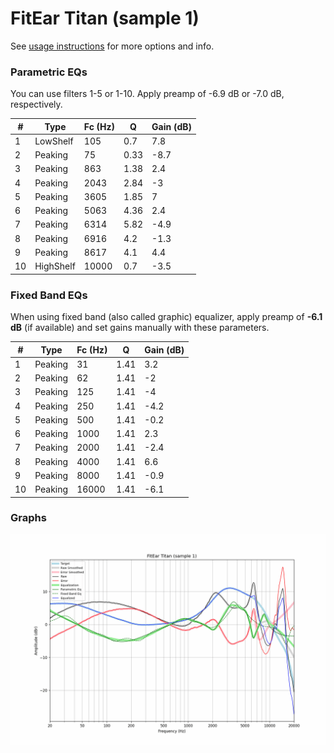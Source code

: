 # FitEar Titan (sample 1)
See [usage instructions](https://github.com/jaakkopasanen/AutoEq#usage) for more options and info.

### Parametric EQs
You can use filters 1-5 or 1-10. Apply preamp of -6.9 dB or -7.0 dB, respectively.

|   # | Type      |   Fc (Hz) |    Q |   Gain (dB) |
|-----|-----------|-----------|------|-------------|
|   1 | LowShelf  |       105 | 0.7  |         7.8 |
|   2 | Peaking   |        75 | 0.33 |        -8.7 |
|   3 | Peaking   |       863 | 1.38 |         2.4 |
|   4 | Peaking   |      2043 | 2.84 |        -3   |
|   5 | Peaking   |      3605 | 1.85 |         7   |
|   6 | Peaking   |      5063 | 4.36 |         2.4 |
|   7 | Peaking   |      6314 | 5.82 |        -4.9 |
|   8 | Peaking   |      6916 | 4.2  |        -1.3 |
|   9 | Peaking   |      8617 | 4.1  |         4.4 |
|  10 | HighShelf |     10000 | 0.7  |        -3.5 |

### Fixed Band EQs
When using fixed band (also called graphic) equalizer, apply preamp of **-6.1 dB** (if available) and set gains manually with these parameters.

|   # | Type    |   Fc (Hz) |    Q |   Gain (dB) |
|-----|---------|-----------|------|-------------|
|   1 | Peaking |        31 | 1.41 |         3.2 |
|   2 | Peaking |        62 | 1.41 |        -2   |
|   3 | Peaking |       125 | 1.41 |        -4   |
|   4 | Peaking |       250 | 1.41 |        -4.2 |
|   5 | Peaking |       500 | 1.41 |        -0.2 |
|   6 | Peaking |      1000 | 1.41 |         2.3 |
|   7 | Peaking |      2000 | 1.41 |        -2.4 |
|   8 | Peaking |      4000 | 1.41 |         6.6 |
|   9 | Peaking |      8000 | 1.41 |        -0.9 |
|  10 | Peaking |     16000 | 1.41 |        -6.1 |

### Graphs
![](./FitEar%20Titan%20(sample%201).png)
